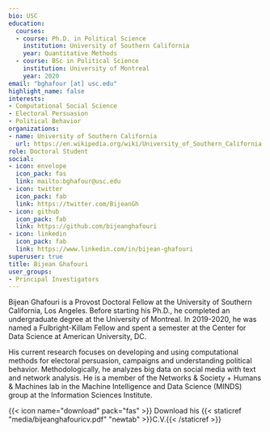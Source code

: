 ```yaml
---
bio: USC
education:
  courses:
  - course: Ph.D. in Political Science
    institution: University of Southern California
    year: Quantitative Methods
  - course: BSc in Political Science
    institution: University of Montreal
    year: 2020
email: "bghafour [at] usc.edu"
highlight_name: false
interests:
- Computational Social Science
- Electoral Persuasion
- Political Behavior
organizations:
- name: University of Southern California
  url: https://en.wikipedia.org/wiki/University_of_Southern_California
role: Doctoral Student
social:
- icon: envelope
  icon_pack: fas
  link: mailto:bghafour@usc.edu
- icon: twitter
  icon_pack: fab
  link: https://twitter.com/BijeanGh
- icon: github
  icon_pack: fab
  link: https://github.com/bijeanghafouri
- icon: linkedin
  icon_pack: fab
  link: https://www.linkedin.com/in/bijean-ghafouri
superuser: true
title: Bijean Ghafouri
user_groups:
- Principal Investigators
---
```


Bijean Ghafouri is a Provost Doctoral Fellow at the University of Southern California, Los Angeles. Before starting his Ph.D., he completed an undergraduate degree at the University of Montreal. In 2019-2020, he was named a Fulbright-Killam Fellow and spent a semester at the Center for Data Science at American University, DC.

His current research focuses on developing and using computational methods for electoral persuasion, campaigns and understanding political behavior. Methodologically, he analyzes big data on social media with text and network analysis. He is a member of the Networks & Society + Humans & Machines lab in the Machine Intelligence and Data Science (MINDS) group at the Information Sciences Institute. 


{{< icon name="download" pack="fas" >}} Download his {{< staticref "media/bijeanghafouricv.pdf" "newtab" >}}C.V.{{< /staticref >}}
